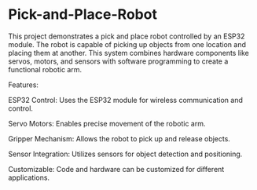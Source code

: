 # Pick-and-Place-Robot
This project demonstrates a pick and place robot controlled by an ESP32 module. 
The robot is capable of picking up objects from one location and placing them at another. 
This system combines hardware components like servos, motors, and sensors with software programming to create a functional robotic arm.

Features:

ESP32 Control: Uses the ESP32 module for wireless communication and control.

Servo Motors: Enables precise movement of the robotic arm.

Gripper Mechanism: Allows the robot to pick up and release objects.

Sensor Integration: Utilizes sensors for object detection and positioning.

Customizable: Code and hardware can be customized for different applications.
